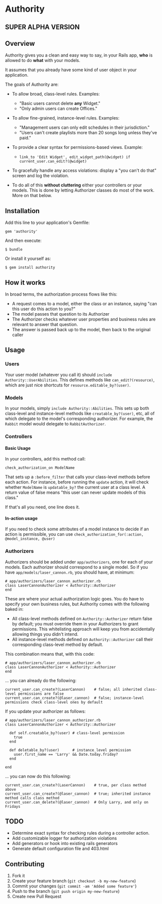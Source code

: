 # Authority

## SUPER ALPHA VERSION

## Overview

Authority gives you a clean and easy way to say, in your Rails app, **who** is allowed to do **what** with your models.

It assumes that you already have some kind of user object in your application.

The goals of Authority are:

- To allow broad, class-level rules. Examples: 
  - "Basic users cannot delete **any** Widget."
  - "Only admin users can create Offices."

- To allow fine-grained, instance-level rules. Examples: 
  - "Management users can only edit schedules in their jurisdiction."
  - "Users can't create playlists more than 20 songs long unless they've paid."

- To provide a clear syntax for permissions-based views. Example:
  - `link_to 'Edit Widget', edit_widget_path(@widget) if current_user.can_edit?(@widget)`

- To gracefully handle any access violations: display a "you can't do that" screen and log the violation.

- To do all of this **without cluttering** either your controllers or your models. This is done by letting Authorizer classes do most of the work. More on that below.

## Installation

Add this line to your application's Gemfile:

    gem 'authority'

And then execute:

    $ bundle

Or install it yourself as:

    $ gem install authority

## How it works

In broad terms, the authorization process flows like this:

- A request comes to a model, either the class or an instance, saying "can this user do this action to you?"
- The model passes that question to its Authorizer
- The Authorizer checks whatever user properties and business rules are relevant to answer that question.
- The answer is passed back up to the model, then back to the original caller

## Usage

### Users

Your user model (whatever you call it) should `include Authority::UserAbilities`. This defines methods like `can_edit?(resource)`, which are just nice shortcuts for `resource.editable_by?(user)`.

### Models

In your models, simply `include Authority::Abilities`. This sets up both class-level and instance-level methods like `creatable_by?(user)`, etc, all of which delegate to the model's corresponding authorizer. For example, the `Rabbit` model would delegate to `RabbitAuthorizer`.

### Controllers

#### Basic Usage

In your controllers, add this method call:

`check_authorization_on ModelName`

That sets up a `:before_filter` that calls your class-level methods before each action. For instance, before running the `update` action, it will check whether `ModelName` is `updatable_by?` the current user at a class level. A return value of false means "this user can never update models of this class."

If that's all you need, one line does it.

#### In-action usage

If you need to check some attributes of a model instance to decide if an action is permissible, you can use `check_authorization_for(:action, @model_instance, @user)`

### Authorizers

Authorizers should be added under `app/authorizers`, one for each of your models. Each authorizer should correspond to a single model. So if you have `app/models/laser_cannon.rb`, you should have, at minimum:

    # app/authorizers/laser_cannon_authorizer.rb
    class LaserCannonAuthorizer < Authority::Authorizer
    end

These are where your actual authorization logic goes. You do have to specify your own business rules, but Authority comes with the following baked in:

- All class-level methods defined on `Authority::Authorizer` return false by default; you must override them in your Authorizers to grant permissions. This whitelisting approach will keep you from accidentally allowing things you didn't intend.
- All instance-level methods defined on `Authority::Authorizer` call their corresponding class-level method by default.

This combination means that, with this code:

    # app/authorizers/laser_cannon_authorizer.rb
    class LaserCannonAuthorizer < Authority::Authorizer
    end

... you can already do the following:

    current_user.can_create?(LaserCannon)    # false; all inherited class-level permissions are false
    current_user.can_create?(@laser_cannon)  # false; instance-level permissions check class-level ones by default

If you update your authorizer as follows:

    # app/authorizers/laser_cannon_authorizer.rb
    class LaserCannonAuthorizer < Authority::Authorizer

      def self.creatable_by?(user) # class-level permission
        true
      end

      def deletable_by?(user)      # instance_level permission
        user.first_name == 'Larry' && Date.today.friday?
      end

    end

... you can now do this following:

    current_user.can_create?(LaserCannon)    # true, per class method above
    current_user.can_create?(@laser_cannon)  # true; inherited instance method calls class method
    current_user.can_delete?(@laser_cannon)  # Only Larry, and only on Fridays

## TODO

- Determine exact syntax for checking rules during a controller action.
- Add customizable logger for authorization violations
- Add generators or hook into existing rails generators
- Generate default configuration file and 403.html

## Contributing

1. Fork it
2. Create your feature branch (`git checkout -b my-new-feature`)
3. Commit your changes (`git commit -am 'Added some feature'`)
4. Push to the branch (`git push origin my-new-feature`)
5. Create new Pull Request
